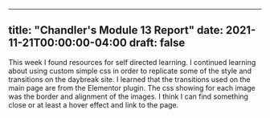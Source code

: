 
---
title: "Chandler's Module 13 Report"
date: 2021-11-21T00:00:00-04:00
draft: false
---

This week I found resources for self directed learning. I continued learning about using custom simple css in order to replicate some of the style and transitions on the daybreak site. I learned that the transitions used on the main page are from the Elementor plugin. The css showing for each image was the border and alignment of the images. I think I can find something close or at least a hover effect and link to the page. 
